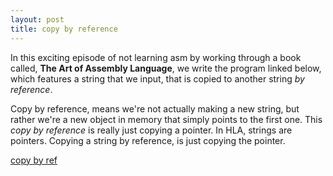 ```yaml
---
layout: post
title: copy by reference
---
```


In this exciting episode of not learning asm by working through a book called,
**The Art of Assembly Language**, we write the program linked below, which 
features a string that we input, that is copied to another string *by reference*.

Copy by reference, means we're not actually making a new string, but rather
we're a new object in memory that simply points to the first one. This *copy by
reference* is really just copying a pointer. In HLA, strings are pointers.
Copying a string by reference, is just copying the pointer.

[copy by ref](https://github.com/athegist/asm0/blob/master/C4/strRefAssignDemo.hla)